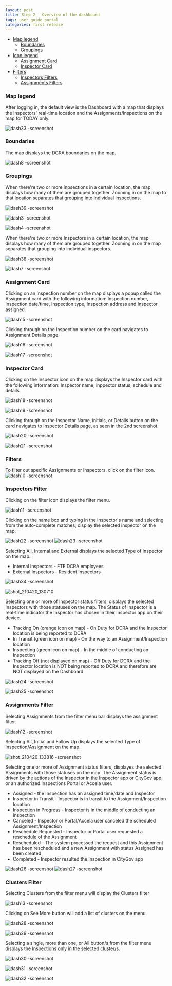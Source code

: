 ```yaml
---
layout: post
title: Step 2 - Overview of the dashboard
tags: user guide portal
categories: first release
---
```


- [Map legend](#-Map-legend)
  * [Boundaries](#-Boundaries)
  * [Groupings](#-Groupings)
- [Icon legend](#-Icon-legend)
  * [Assignment Card](#-Assignment-Card)
  * [Inspector Card](#-Inspector-Card)
- [Filters](#-Filters)
  * [Inspectors Filters](#-Inspectors-Filter)
  * [Assignments Filters](#-Assignments-Filter)

<link rel="stylesheet" href="/User-Guide-Portal/styles.css">

### Map legend <a name="-Map-legend"></a>
After logging in, the default view is the Dashboard with a map that displays the Inspectors' real-time location and the Assignments/Inspections on the map for TODAY only.

![dash33 -screenshot](https://user-images.githubusercontent.com/81990744/115276620-3de70b80-a111-11eb-9586-687409f85695.png)

### Boundaries <a name="-Boundaries"></a>
The map displays the DCRA boundaries on the map.

![dash8 -screenshot](https://user-images.githubusercontent.com/81990744/115276926-a59d5680-a111-11eb-8fb0-98d204ef8d6e.png)

### Groupings <a name="-Groupings"></a>
When there're two or more inpsections in a certain location, the map displays how many of them are grouped together. Zooming in on the map to that location separates that grouping into individual inspections.

![dash39 -screenshot](https://user-images.githubusercontent.com/81990744/115278987-22313480-a114-11eb-977e-c0230d776621.png)

![dash3 -screenshot](https://user-images.githubusercontent.com/81990744/115279295-89e77f80-a114-11eb-87eb-a368b901be0a.png)

![dash4 -screenshot](https://user-images.githubusercontent.com/81990744/115279305-8eac3380-a114-11eb-8e59-acc07c47aa29.png)

When there're two or more Inspectors in a certain location, the map displays how many of them are grouped together. Zooming in on the map separates that grouping into individual inspectors. 

![dash38 -screenshot](https://user-images.githubusercontent.com/81990744/115279012-29f0d900-a114-11eb-8443-3ffb13a07978.png)

![dash7 -screenshot](https://user-images.githubusercontent.com/81990744/115279957-58bb7f00-a115-11eb-90c1-06ef162dafb5.png)

### Assignment Card <a name="-Assignment-Card"></a>
Clicking on an Inspection number on the map displays a popup called the Assignment card with the following information: Inspection number, Inspection date/time, Inspection type, Inspection address and Inspector assigned.

![dash15 -screenshot](https://user-images.githubusercontent.com/81990744/115280133-94eedf80-a115-11eb-9f10-af9110eb01a3.png)

Clicking through on the Inspection number on the card navigates to Assignment Details page.

![dash16 -screenshot](https://user-images.githubusercontent.com/81990744/115280190-a637ec00-a115-11eb-94b2-bb0e7e3cad40.png)

![dash17 -screenshot](https://user-images.githubusercontent.com/81990744/115280213-ad5efa00-a115-11eb-942a-ec9da7ef4b8f.png)


### Inspector Card <a name="-Inspector-Card"></a>
Clicking on the Inspector icon on the map displays the Inspector card with the following information: Inspector name, inppector status, schedule and details

![dash18 -screenshot](https://user-images.githubusercontent.com/81990744/115280245-b8198f00-a115-11eb-816a-43c864c091e8.png)

![dash19 -screenshot](https://user-images.githubusercontent.com/81990744/115280259-bd76d980-a115-11eb-933d-1fc7284a52e0.png)

Clicking through on the Inspector Name, initials, or Details button on the card navigates to Inspector Details page, as seen in the 2nd screenshot. 

![dash20 -screenshot](https://user-images.githubusercontent.com/81990744/115280265-c071ca00-a115-11eb-81cb-01ce0da06419.png)

![dash21 -screenshot](https://user-images.githubusercontent.com/81990744/115280309-ca93c880-a115-11eb-92f7-23f49a6a8c25.png)


### Filters <a name="-Filters"></a>
To filter out specific Assignments or Inspectors, click on the filter icon.
![dash10 -screenshot](https://user-images.githubusercontent.com/81990744/115277037-c36abb80-a111-11eb-9e55-ebbd4857533d.png)

### Inspectors Filter <a name="-Inspectors-Filter"></a>
Clicking on the filter icon displays the filter menu.

![dash11 -screenshot](https://user-images.githubusercontent.com/81990744/115277057-cd8cba00-a111-11eb-8ee9-b6092f6483e1.png)

Clicking on the name box and typing in the Inspector's name and selecting from the auto-complete matches, display the selected inspector on the map.

![dash22 -screenshot](https://user-images.githubusercontent.com/81990744/115280639-252d2480-a116-11eb-84ab-50f253219cd4.png)
![dash23 -screenshot](https://user-images.githubusercontent.com/81990744/115280664-2bbb9c00-a116-11eb-96b0-e25f19db2b02.png)

Selecting All, Internal and External displays the selected Type of Inspector on the map.
* Internal Inspectors - FTE DCRA employees
* External Inspectors - Resident Inspectors

![dash34 -screenshot](https://user-images.githubusercontent.com/81990744/115280699-37a75e00-a116-11eb-91a8-28a768f69672.png)

![shot_210420_130710](https://user-images.githubusercontent.com/81990744/115436777-5d496b80-a1d9-11eb-8e12-9e4f39b06ea1.png)

Selecting one or more of Inspector status filters, displays the selected Inspectors with those statuses on the map. The Status of Inspector is a real-time indicator the Inspector has chosen in their Inspector app on their device.

* Tracking On (orange icon on map) - On Duty for DCRA and the Inspector location is being reported to DCRA
* In Transit (green icon on map) - On the way to an Assignment/Inspection location
* Inspecting (green icon on map) - In the middle of conducting an Inspection
* Tracking Off (not displayed on map) - Off Duty for DCRA and the Inspector location is NOT being reported to DCRA and therefore are NOT displayed on the Dashboard

![dash24 -screenshot](https://user-images.githubusercontent.com/81990744/115280750-45f57a00-a116-11eb-8560-1f4dabad036e.png)

![dash25 -screenshot](https://user-images.githubusercontent.com/81990744/115280772-4aba2e00-a116-11eb-8c08-19f85e75791a.png)


### Assignments Filter <a name="-Assignments-Filter"></a>
Selecting Assignments from the filter menu bar displays the assignment filter.

![dash12 -screenshot](https://user-images.githubusercontent.com/81990744/115277065-cf567d80-a111-11eb-8de4-21ad91dc10bd.png)

Selecting All, Initial and Follow Up displays the selected Type of Inspection/Assignment on the map.

![shot_210420_133816 -screenshot](https://user-images.githubusercontent.com/81990744/115440453-bc10e400-a1dd-11eb-8b47-2ce46d9f6bbf.png)

Selecting one or more of Assignment status filters, displayes the selected Assignments with those statuses on the map. The Assignment status is driven by the actions of the Inspector in the Inspector app or CityGov app, or an authorized Inspections Portal or Accela user. 

* Assigned - the Inspection has an assigned time/date and Inspector
* Inspector in Transit - Inspector is in transit to the Assignment/Inspection location
* Inspection in Progress - Inspector is in the middle of conducting an inspection
* Canceled - Inspector or Portal/Accela user canceled the scheduled Assignment/Inspection
* Reschedule Requested - Inspector or Portal user requested a reschedule of the Assignment
* Rescheduled - The system processed the request and this Assignment has been rescheduled and a new Assignment with status Assigned has been created
* Completed - Inspector resulted the Inspection in CityGov app

![dash26 -screenshot](https://user-images.githubusercontent.com/81990744/115280807-54dc2c80-a116-11eb-96ee-30ed76dd0e78.png)
![dash27 -screenshot](https://user-images.githubusercontent.com/81990744/115280818-59a0e080-a116-11eb-868b-473c6c12c32a.png)


### Clusters Filter
Selecting Clusters from the filter menu will display the Clusters filter

![dash13 -screenshot](https://user-images.githubusercontent.com/81990744/115277069-d1204100-a111-11eb-97df-56583dce0b11.png)

Clicking on See More button will add a list of clusters on the menu

![dash28 -screenshot](https://user-images.githubusercontent.com/81990744/115280885-67eefc80-a116-11eb-99c9-619dab7bee76.png)

![dash29 -screenshot](https://user-images.githubusercontent.com/81990744/115280892-6a515680-a116-11eb-9736-7f52d7c6f18f.png)

Selecting a single, more than one, or All button/s from the filter menu displays the Inspections only in the selected cluster/s.

![dash30 -screenshot](https://user-images.githubusercontent.com/81990744/115280921-7210fb00-a116-11eb-8561-53bde8e7d10d.png)

![dash31 -screenshot](https://user-images.githubusercontent.com/81990744/115280936-76d5af00-a116-11eb-83ba-1e5b300c8450.png)

![dash32 -screenshot](https://user-images.githubusercontent.com/81990744/115280958-7d642680-a116-11eb-96b4-c3a363feb3b7.png)





 



